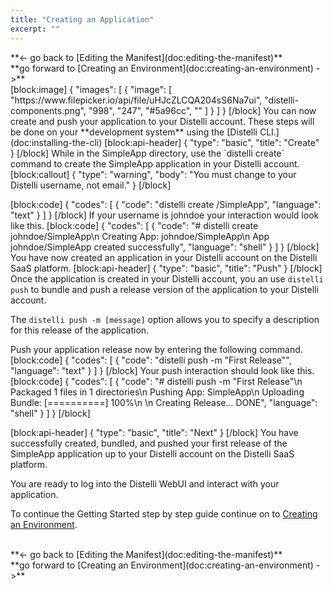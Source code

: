 ```yaml
---
title: "Creating an Application"
excerpt: ""
---
```

<div><div style="float: left;">**<- go back to [Editing the Manifest](doc:editing-the-manifest)**</div><div style="float: right;">**go forward to [Creating an Environment](doc:creating-an-environment) ->**</div></div>
<br>
[block:image]
{
  "images": [
    {
      "image": [
        "https://www.filepicker.io/api/file/uHJcZLCQA204sS6Na7ui",
        "distelli-components.png",
        "998",
        "247",
        "#5a96cc",
        ""
      ]
    }
  ]
}
[/block]
You can now create and push your application to your Distelli account. These steps will be done on your **development system** using the [Distelli CLI.](doc:installing-the-cli)
[block:api-header]
{
  "type": "basic",
  "title": "Create"
}
[/block]
While in the SimpleApp directory, use the `distelli create` command to create the SimpleApp application in your Distelli account.
[block:callout]
{
  "type": "warning",
  "body": "You must change <username> to your Distelli username, not email."
}
[/block]

[block:code]
{
  "codes": [
    {
      "code": "distelli create <username>/SimpleApp",
      "language": "text"
    }
  ]
}
[/block]
If your username is johndoe your interaction would look like this.
[block:code]
{
  "codes": [
    {
      "code": "# distelli create johndoe/SimpleApp\n    Creating App: johndoe/SimpleApp\n    App johndoe/SimpleApp created successfully",
      "language": "shell"
    }
  ]
}
[/block]
You have now created an application in your Distelli account on the Distelli SaaS platform.
[block:api-header]
{
  "type": "basic",
  "title": "Push"
}
[/block]
Once the application is created in your Distelli account, you an use `distelli push` to bundle and push a release version of the application to your Distelli account.

The `distelli push -m [message]` option allows you to specify a description for this release of the application.

Push your application release now by entering the following command.
[block:code]
{
  "codes": [
    {
      "code": "distelli push -m \"First Release\"",
      "language": "text"
    }
  ]
}
[/block]
Your push interaction should look like this.
[block:code]
{
  "codes": [
    {
      "code": "# distelli push -m \"First Release\"\n    Packaged 1 files in 1 directories\n    Pushing App: SimpleApp\n    Uploading Bundle: [==========] 100%\n    \n    Creating Release... DONE",
      "language": "shell"
    }
  ]
}
[/block]

[block:api-header]
{
  "type": "basic",
  "title": "Next"
}
[/block]
You have successfully created, bundled, and pushed your first release of the SimpleApp application up to your Distelli account on the Distelli SaaS platform.

You are ready to log into the Distelli WebUI and interact with your application.

To continue the Getting Started step by step guide continue on to [Creating an Environment](doc:creating-an-environment). 

<br>
<div><div style="float: left;">**&lt;- go back to [Editing the Manifest](doc:editing-the-manifest)**</div><div style="float: right;">**go forward to [Creating an Environment](doc:creating-an-environment) -&gt;**</div></div>